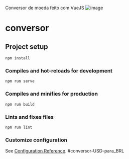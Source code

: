Conversor de moeda feito com VueJS
![image](https://user-images.githubusercontent.com/50748653/126316898-ae439deb-f1b4-475b-81de-b6407793888c.png)

# conversor

## Project setup
```
npm install
```

### Compiles and hot-reloads for development
```
npm run serve
```

### Compiles and minifies for production
```
npm run build
```

### Lints and fixes files
```
npm run lint
```

### Customize configuration
See [Configuration Reference](https://cli.vuejs.org/config/).
#conversor-USD-para_BRL
